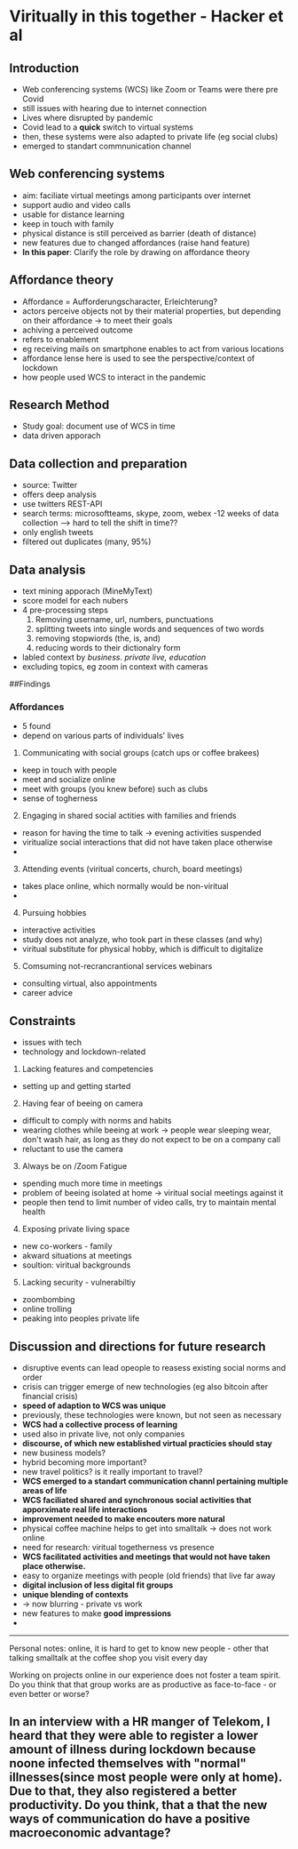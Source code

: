 # Viritually in this together - Hacker et al

## Introduction

- Web conferencing systems (WCS) like Zoom or Teams were there pre Covid
- still issues with hearing due to internet connection
- Lives where disrupted by pandemic
- Covid lead to a **quick** switch to virtual systems
- then, these systems were also adapted to private life (eg social clubs)
- emerged to standart commnunication channel

## Web conferencing systems

- aim: faciliate virtual meetings among participants over internet
- support audio and video calls
- usable for distance learning
- keep in touch with family
- physical distance is still perceived as barrier (death of distance)
- new features due to changed affordances (raise hand feature)
- **In this paper**: Clarify the role by drawing on affordance theory

## Affordance theory

- Affordance = Aufforderungscharacter, Erleichterung?
- actors perceive objects not by their material properties, but depending on their affordance -> to meet their goals
- achiving a perceived outcome
- refers to enablement
- eg receiving mails on smartphone enables to act from various locations
- affordance lense here is used to see the perspective/context of lockdown
- how people used WCS to interact in the pandemic

## Research Method

- Study goal: document use of WCS in time
- data driven apporach

## Data collection and preparation

- source: Twitter
- offers deep analysis
- use twitters REST-API
- search terms: microsoftteams, skype, zoom, webex
-12 weeks of data collection --> hard to tell the shift in time??
- only english tweets
- filtered out duplicates (many, 95%)

## Data analysis

- text mining apporach (MineMyText)
- score model for each nubers
- 4 pre-processing steps
	1. Removing username, url, numbers, punctuations
	2. splitting tweets into single words and sequences of two words
	3. removing stopwiords (the, is, and)
	4. reducing words to their dictionalry form
- labled context by *business. private live, education*
- excluding topics, eg zoom in context with cameras

##Findings

### Affordances

- 5 found
- depend on various parts of individuals' lives

1. Communicating with social groups
(catch ups or coffee brakees)
- keep in touch with people
- meet and socialize online
- meet with groups (you knew before) such as clubs
- sense of togherness


2. Engaging in shared social actities with families and friends
- reason for having the time to talk -> evening activities suspended
- viritualize social interactions that did not have taken place otherwise
- 

3. Attending events
(viritual concerts, church, board meetings)
- takes place online, which normally would be non-viritual
- 

4. Pursuing hobbies
- interactive activities
- study does not analyze, who took part in these classes (and why)
- viritual substitute for physical hobby, which is difficult to digitalize

5. Comsuming not-recrancrantional services
webinars
- consulting virtual, also appointments
- career advice

## Constraints

- issues with tech 
- technology and lockdown-related

1. Lacking features and competencies
- setting up and getting started

2. Having fear of beeing on camera
- difficult to comply with norms and habits
- wearing clothes while beeing at work -> people wear sleeping wear, don't wash hair, as long as they do not expect to be on a company call
- reluctant to use the camera

3. Always be on /Zoom Fatigue
- spending much more time in meetings
- problem of beeing isolated at home -> viritual social meetings against it
- people then tend to limit number of video calls, try to maintain mental health

4. Exposing private living space
- new co-workers - family
- akward situations at meetings
- soultion: viritual backgrounds

5. Lacking security - vulnerabiltiy
- zoombombing
- online trolling
- peaking into peoples private life

## Discussion and directions for future research

- disruptive events can lead opeople to reasess existing social norms and order
- crisis can trigger emerge of new technologies (eg also bitcoin after financial crisis)
- **speed of adaption to WCS was unique**
- previously, these technologies were known, but not seen as necessary
- **WCS had a collective process of learning**
- used also in private live, not only companies
- **discourse, of which new established virtual practicies should stay**
- new business models?
- hybrid becoming more important?
- new travel politics? is it really important to travel?
- **WCS emerged to a standart communication channl pertaining multiple areas of life**
- **WCS faciliated shared and synchronous social activities that apporximate real life interactions**
- **improvement needed to make encouters more natural**
- physical coffee machine helps to get into smalltalk -> does not work online
- need for research: viritual togetherness vs presence
- **WCS facilitated activities and meet­ings that would not have taken place otherwise.**
- easy to organize meetings with people (old friends) that live far away
- **digital inclusion of less digital fit groups**
- **unique blending of contexts**
- -> now blurring - private vs work
- new features to make **good impressions**
- 
----
Personal notes:
online, it is hard to get to know new people - other that talking smalltalk at the coffee shop you visit every day

Working on projects online in our experience does not foster a team spirit. Do you think that that group works are as productive as face-to-face - or even better or worse?


In an interview with a HR manger of Telekom, I heard that they were able to register a lower amount of illness during lockdown because noone infected themselves with "normal" illnesses(since most people were only at home). Due to that, they also registered a better productivity. Do you think, that a that the new ways of communication do have a positive macroeconomic advantage?
- 
